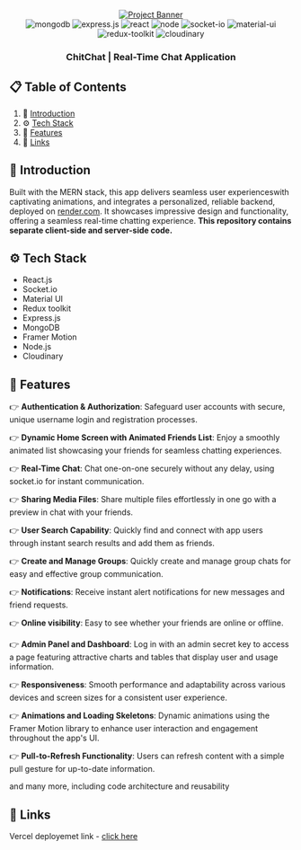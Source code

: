 <div align="center">
  <br />
    <a href="https://chit-chat-tawny.vercel.app" target="_blank">
      <img src="https://res.cloudinary.com/dw61knhif/image/upload/v1718876150/Chitchat_e2yvyg.png" alt="Project Banner">
    </a>
  <br />
  <div>
  <img src="https://img.shields.io/badge/MongoDB-4EA94B?style=for-the-badge&logo=mongodb&logoColor=white" alt="mongodb" />
  <img src="https://img.shields.io/badge/Express%20js-000000?style=for-the-badge&logo=express&logoColor=white" alt="express.js" />
  <img src="https://img.shields.io/badge/React-20232A?style=for-the-badge&logo=react&logoColor=61DAFB" alt="react" />
  <img src="https://img.shields.io/badge/Node%20js-339933?style=for-the-badge&logo=nodedotjs&logoColor=white" alt="node" />
  <img src="https://img.shields.io/badge/Socket.io-010101?&style=for-the-badge&logo=Socket.io&logoColor=white" alt="socket-io" />
  <img src="https://img.shields.io/badge/Material%20UI-007FFF?style=for-the-badge&logo=mui&logoColor=white" alt="material-ui" />
  <img src="https://img.shields.io/badge/Redux-593D88?style=for-the-badge&logo=redux&logoColor=white" alt="redux-toolkit" />
  <img src="https://img.shields.io/badge/Cloudinary-3448C5?style=for-the-badge&logo=Cloudinary&logoColor=white" alt="cloudinary" />
  </div>
    <h3 align="center">ChitChat | Real-Time Chat Application</h3>

</div>

## 📋 <a name="table">Table of Contents</a>

1. 🚀 [Introduction](#introduction)
2. ⚙️ [Tech Stack](#tech-stack)
3. 🔋  [Features](#features)
4. 🔗 [Links](#links)

## <a name="introduction">🚀 Introduction</a>

Built with the MERN stack, this app delivers seamless user experienceswith captivating animations, and integrates a personalized, reliable backend, deployed on [render.com](https://render.com). It showcases impressive design and functionality, offering a seamless real-time chatting experience.
**This repository contains separate client-side and server-side code.**

## <a name="tech-stack">⚙️ Tech Stack</a>

- React.js
- Socket.io
- Material UI
- Redux toolkit
- Express.js
- MongoDB
- Framer Motion
- Node.js
- Cloudinary

## <a name="features">🔋 Features</a>

👉 **Authentication & Authorization**: Safeguard user accounts with secure, unique username login and registration processes.

👉 **Dynamic Home Screen with Animated Friends List**: Enjoy a smoothly animated list showcasing your friends for seamless chatting experiences.

👉 **Real-Time Chat**: Chat one-on-one securely without any delay, using socket.io for instant communication.

👉 **Sharing Media Files**: Share multiple files effortlessly in one go with a preview in chat with your friends.

👉 **User Search Capability**: Quickly find and connect with app users through instant search results and add them as friends.

👉 **Create and Manage Groups**: Quickly create and manage group chats for easy and effective group communication.

👉 **Notifications**: Receive instant alert notifications for new messages and friend requests.

👉 **Online visibility**: Easy to see whether your friends are online or offline.

👉 **Admin Panel and Dashboard**: Log in with an admin secret key to access a page featuring attractive charts and tables that display user and usage information.

👉 **Responsiveness**: Smooth performance and adaptability across various devices and screen sizes for a consistent user experience.

👉 **Animations and Loading Skeletons**: Dynamic animations using the Framer Motion library to enhance user interaction and engagement throughout the app's UI.

👉 **Pull-to-Refresh Functionality**: Users can refresh content with a simple pull gesture for up-to-date information.

and many more, including code architecture and reusability 

## <a name="links">🔗 Links</a>

Vercel deployemet link - [click here](https://chit-chat-tawny.vercel.app)

#
